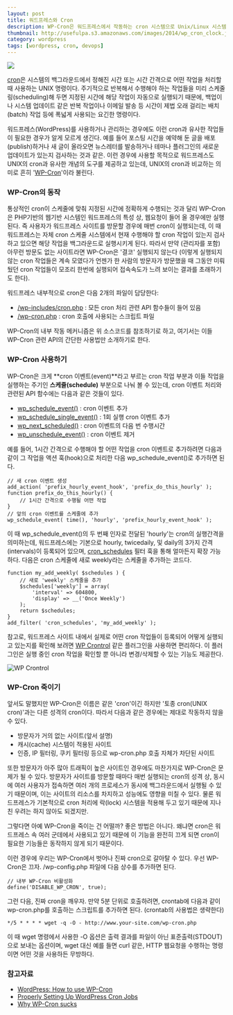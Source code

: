 ```yaml
---
layout: post
title: 워드프레스와 Cron
description: WP-Cron은 워드프레스에서 작동하는 cron 시스템으로 Unix/Linux 시스템의 cron과 유사한 기능을 수행합니다. WP-Cron이 무엇이고 어떻게 동작하는지 개념과 사용법을 소개합니다.
thumbnail: http://usefulpa.s3.amazonaws.com/images/2014/wp_cron_clock.jpg
category: wordpress 
tags: [wordpress, cron, devops]
---
```


![](http://usefulpa.s3.amazonaws.com/images/2014/wordpress_wp_cron.png)

[cron](http://unixhelp.ed.ac.uk/CGI/man-cgi?crontab+5)은 시스템의 백그라운드에서 정해진 시간 또는 시간 간격으로 어떤 작업을 처리할 때 사용하는 UNIX 명령이다. 주기적으로 반복해서 수행해야 하는 작업들을 미리 스케줄링(scheduling)해 두면 지정된 시간에 해당 작업이 자동으로 실행되기 때문에, 백업이나 시스템 업데이트 같은 반복 작업이나 이메일 발송 등 시간이 제법 오래 걸리는 배치(batch) 작업 등에 폭넓게 사용되는 요긴한 명령이다.

워드프레스(WordPress)를 사용하거나 관리하는 경우에도 이런 cron과 유사한 작업들이 필요한 경우가 알게 모르게 생긴다. 예를 들어 포스팅 시간을 예약해 둔 글을 배포(publish)하거나 새 글이 올라오면 뉴스레터를 발송하거나 테마나 플러그인의 새로운 업데이트가 있는지 검사하는 것과 같은. 이런 경우에 사용할 목적으로 워드프레스도 UNIX의 cron과 유사한 개념의 도구를 제공하고 있는데, UNIX의 cron과 비교하는 의미로 흔히 '[WP-Cron](https://codex.wordpress.org/Category:WP-Cron_Functions)'이라 불린다.


### WP-Cron의 동작

통상적인 cron이 스케줄에 맞춰 지정된 시간에 정확하게 수행되는 것과 달리 WP-Cron은 PHP기반의 웹기반 시스템인 워드프레스의 특성 상, 웹요청이 들어 올 경우에만 실행된다. 즉 사용자가 워드프레스 사이트를 방문할 경우에 매번 cron이 실행되는데, 이 때 워드프레스는 자체 cron 스케줄 시스템에서 현재 수행해야 할 cron 작업이 있는지 검사하고 있으면 해당 작업을 백그라운드로 실행시키게 된다. 따라서 만약 (관리자를 포함) 아무런 방문도 없는 사이트라면 WP-Cron은 '결코' 실행되지 않는다 (이렇게 실행되지 않는 cron 작업들은 계속 모였다가 언젠가 한 사람의 방문자가 방문했을 때 그동안 미뤄 뒀던 cron 작업들이 모조리 한번에 실행되어 접속속도가 느려 보이는 결과를 초래하기도 한다).

워드프레스 내부적으로 cron은 다음 2개의 파일이 담당한다:

- [/wp-includes/cron.php](https://github.com/WordPress/WordPress/blob/master/wp-includes/cron.php) : 모든 cron 처리 관련 API 함수들이 들어 있음
- [/wp-cron.php](https://github.com/WordPress/WordPress/blob/master/wp-cron.php) : cron 호출에 사용되는 스크립트 파일

WP-Cron의 내부 작동 메커니즘은 위 소스코드를 참조하기로 하고, 여기서는 이들 WP-Cron 관련 API의 간단한 사용법만 소개하기로 한다.

### WP-Cron 사용하기

WP-Cron은 크게 **cron 이벤트(event)**라고 부르는 cron 작업 부분과 이들 작업을 실행하는 주기인 **스케줄(schedule)** 부분으로 나눠 볼 수 있는데, cron 이벤트 처리와 관련된 API 함수에는 다음과 같은 것들이 있다.

- [wp\_schedule\_event()](http://codex.wordpress.org/Function_Reference/wp_schedule_event) : cron 이벤트 추가
- [wp\_schedule\_single\_event()](http://codex.wordpress.org/Function_Reference/wp_schedule_single_event) : 1회 실행 cron 이벤트 추가
- [wp\_next\_scheduled()](http://codex.wordpress.org/Function_Reference/wp_next_scheduled) : cron 이벤트의 다음 번 수행시간
- [wp\_unschedule\_event()](http://codex.wordpress.org/Function_Reference/wp_unschedule_event) : cron 이벤트 제거

예를 들어, 1시간 간격으로 수행해야 할 어떤 작업을 cron 이벤트로 추가하려면 다음과 같이 그 작업을 액션 훅(hook)으로 처리한 다음 wp_schedule_event()로 추가하면 된다.

	// 새 cron 이벤트 생성
	add_action( 'prefix_hourly_event_hook', 'prefix_do_this_hourly' );
	function prefix_do_this_hourly() {
		// 1시간 간격으로 수행될 어떤 작업
	}
	// 앞의 cron 이벤트를 스케줄에 추가
	wp_schedule_event( time(), 'hourly', 'prefix_hourly_event_hook' );

이 때 wp\_schedule\_event()의 두 번째 인자로 전달된 'hourly'는 cron의 실행간격을 의미하는데, 워드프레스에는 기본으로 hourly, twicedaily, 및 daily의 3가지 간격(intervals)이 등록되어 있으며, [cron\_schedules](https://codex.wordpress.org/Plugin_API/Filter_Reference/cron_schedules) 필터 훅을 통해 얼마든지 확장 가능하다. 다음은 cron 스케줄에 새로 weekly라는 스케줄을 추가하는 코드다.

	function my_add_weekly( $schedules ) {
		// 새로 'weekly' 스케줄을 추가
		$schedules['weekly'] = array(
			'interval' => 604800,
			'display' => __('Once Weekly')
		);
		return $schedules;
	}
	add_filter( 'cron_schedules', 'my_add_weekly' ); 

참고로, 워드프레스 사이트 내에서 실제로 어떤 cron 작업들이 등록되어 어떻게 실행되고 있는지를 확인해 보려면 [WP Crontrol](https://wordpress.org/plugins/wp-crontrol/) 같은 플러그인을 사용하면 편리하다. 이 플러그인은 실행 중인 cron 작업을 확인할 뿐 아니라 변경/삭제할 수 있는 기능도 제공한다.

![WP Crontrol](http://usefulpa.s3.amazonaws.com/images/2014/screenshot-1.png)

	
### WP-Cron 죽이기

앞서도 말했지만 WP-Cron은 이름은 같은 'cron'이긴 하지만 '토종 cron(UNIX cron)'과는 다른 성격의 cron이다. 따라서 다음과 같은 경우에는 제대로 작동하지 않을 수 있다.

- 방문자가 거의 없는 사이트(앞서 설명)
- 캐시(cache) 시스템이 적용된 사이트
- 인증, IP 필터링, 쿠키 필터링 등으로 wp-cron.php 호출 자체가 차단된 사이트

또한 방문자가 아주 많아 트래픽이 높은 사이트인 경우에도 마찬가지로 WP-Cron은 문제가 될 수 있다. 방문자가 사이트를 방문할 때마다 매번 실행되는 cron의 성격 상, 동시에 여러  사용자가 접속하면 여러 개의 프로세스가 동시에 백그라운드에서 실행될 수 있기 때문이며, 이는 사이트의 리소스를 차지하고 성능에도 영향을 미칠 수 있다. 물론 워드프레스가 기본적으로 cron 처리에 락(lock) 시스템을 적용해 두고 있기 때문에 지나친 우려는 하지 않아도 되겠지만.

그렇다면 아예 WP-Cron을 죽이는 건 어떨까? 좋은 방법은 아니다. 왜냐면 cron은 워드프레스 속 여러 군데에서 사용되고 있기 때문에 이 기능을 완전히 끄게 되면 cron이 필요한 기능들은 동작하지 않게 되기 때문이다. 

이런 경우에 우리는 WP-Cron에서 벗어나 진짜 cron으로 갈아탈 수 있다. 우선 WP-Cron은 끄자. /wp-config.php 파일에 다음 상수를 추가하면 된다.

	// 내부 WP-Cron 비활성화
	define('DISABLE_WP_CRON', true);

그런 다음, 진짜 cron을 깨우자. 만약 5분 단위로 호출하려면, crontab에 다음과 같이 wp-cron.php를 호출하는 스크립트를 추가하면 된다. (crontab의 사용법은 생략한다)

	*/5 * * * * wget -q -O - http://www.your-site.com/wp-cron.php

이 때 wget 명령에서 사용한 -O 옵션은 출력 결과를 파일이 아닌 표준출력(STDOUT)으로 보내는 옵션이며, wget 대신 예를 들면 curl 같은, HTTP 웹요청을 수행하는 명령이면 어떤 것을 사용하든 무방하다.

### 참고자료

* [WordPress: How to use WP-Cron](http://ben.lobaugh.net/blog/20787/wordpress-how-to-use-wp-cron)
* [Properly Setting Up WordPress Cron Jobs](https://tommcfarlin.com/wordpress-cron-jobs/)
* [Why WP-Cron sucks](https://www.lucasrolff.com/wordpress/why-wp-cron-sucks/)


